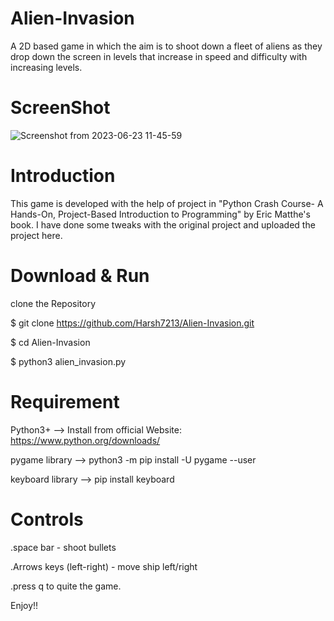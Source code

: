# Alien-Invasion

A 2D based game in which the aim is to shoot down a fleet of aliens as they drop down the screen in levels that increase in speed and difficulty with increasing levels.  

# ScreenShot

![Screenshot from 2023-06-23 11-45-59](https://github.com/Harshx5241544849/Alien-Invasion/assets/74664383/c4826f36-6d36-4781-ba14-625d4477d5ca)

# Introduction

This game is developed with the help of project in "Python Crash Course- A Hands-On, Project-Based Introduction to Programming" by Eric Matthe's book. 
I have done some tweaks with the original project and uploaded the project here.

# Download & Run

clone the Repository

$ git clone https://github.com/Harsh7213/Alien-Invasion.git

$ cd Alien-Invasion

$ python3 alien_invasion.py

# Requirement

Python3+         --> Install from official Website: https://www.python.org/downloads/

pygame library   --> python3 -m pip install -U pygame --user

keyboard library --> pip install keyboard
 
# Controls

  .space bar - shoot bullets
  
  .Arrows keys (left-right) - move ship left/right
  
  .press q to quite the game.

Enjoy!!
